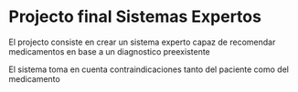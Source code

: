 # Projecto final Sistemas Expertos
El projecto consiste en crear un sistema experto capaz de recomendar medicamentos en base a un diagnostico preexistente  

El sistema toma en cuenta contraindicaciones tanto del paciente como del medicamento
